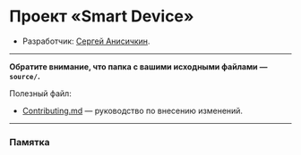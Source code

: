 # Проект «Smart Device»

* Разработчик: [Сергей Анисичкин](https://up.htmlacademy.ru/adaptive/17/user/565323).

---

**Обратите внимание, что папка с вашими исходными файлами — `source/`.**

Полезный файл:

- [Contributing.md](Contributing.md) — руководство по внесению изменений.


---

### Памятка

